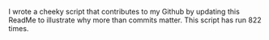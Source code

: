 I wrote a cheeky script that contributes to my Github by updating this ReadMe to illustrate why more than commits matter. This script has run 822 times.